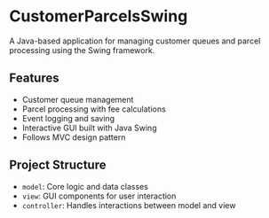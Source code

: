 # CustomerParcelsSwing

A Java-based application for managing customer queues and parcel processing using the Swing framework.

## Features
- Customer queue management
- Parcel processing with fee calculations
- Event logging and saving
- Interactive GUI built with Java Swing
- Follows MVC design pattern

## Project Structure
- `model`: Core logic and data classes
- `view`: GUI components for user interaction
- `controller`: Handles interactions between model and view
